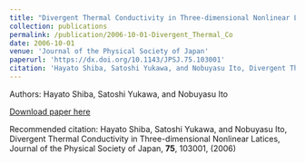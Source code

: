 ```yaml
---
title: "Divergent Thermal Conductivity in Three-dimensional Nonlinear Latices"
collection: publications
permalink: /publication/2006-10-01-Divergent_Thermal_Co
date: 2006-10-01
venue: 'Journal of the Physical Society of Japan'
paperurl: 'https://dx.doi.org/10.1143/JPSJ.75.103001'
citation: 'Hayato Shiba, Satoshi Yukawa, and Nobuyasu Ito, Divergent Thermal Conductivity in Three-dimensional Nonlinear Latices, Journal of the Physical Society of Japan, <b>75</b>, 103001, (2006)'
---
```


Authors: Hayato Shiba, Satoshi Yukawa, and Nobuyasu Ito


<a href='https://dx.doi.org/10.1143/JPSJ.75.103001'>Download paper here</a>

Recommended citation: Hayato Shiba, Satoshi Yukawa, and Nobuyasu Ito, Divergent Thermal Conductivity in Three-dimensional Nonlinear Latices, Journal of the Physical Society of Japan, <b>75</b>, 103001, (2006)
